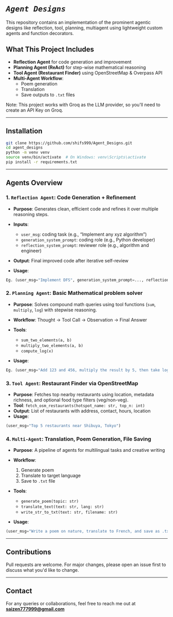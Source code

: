 # *`Agent Designs`*
This repository contains an implementation of the prominent agentic designs like reflection, tool, planning, multiagent using lightweight custom agents and function decorators.

## What This Project Includes

- **Reflection Agent** for code generation and improvement
- **Planning Agent (ReAct)** for step-wise mathematical reasoning
- **Tool Agent (Restaurant Finder)** using OpenStreetMap & Overpass API
- **Multi-Agent Workflow**:
  - Poem generation
  - Translation 
  - Save outputs to `.txt` files

Note: This project works with Groq as the LLM provider, so you'll need to create an API Key on Groq.

---
## Installation
```sh
git clone https://github.com/shifs999/Agent_Designs.git
cd agent_designs
python -m venv venv
source venv/bin/activate  # On Windows: venv\Scripts\activate
pip install -r requirements.txt
```
---

## Agents Overview

### 1. `Reflection Agent`: Code Generation + Refinement

* **Purpose**: Generates clean, efficient code and refines it over multiple reasoning steps.
* **Inputs**:

  * `user_msg`: coding task (e.g., “Implement any xyz algorithm”)
  * `generation_system_prompt`: coding role (e.g., Python developer)
  * `reflection_system_prompt`: reviewer role (e.g., algorithm and engineer)
* **Output**: Final improved code after iterative self-review
* **Usage**:

```python
Eg. (user_msg="Implement DFS", generation_system_prompt=..., reflection_system_prompt=..., n_steps=10)
```

### 2. `Planning Agent`: Basic Mathematical problem solver

* **Purpose**: Solves compound math queries using tool functions (`sum`, `multiply`, `log`) with stepwise reasoning.
* **Workflow**: Thought -> Tool Call -> Observation -> Final Answer
* **Tools**:

  * `sum_two_elements(a, b)`
  * `multiply_two_elements(a, b)`
  * `compute_log(x)`
* **Usage**:

```python
Eg. (user_msg="Add 123 and 456, multiply the result by 5, then take log")
```

### 3. `Tool Agent`: Restaurant Finder via OpenStreetMap

* **Purpose**: Fetches top nearby restaurants using location, metadata richness, and optional food type filters (veg/non-veg).
* **Tool**: `fetch_osm_restaurants(hotspot_name: str, top_n: int)`
* **Output**: List of restaurants with address, contact, hours, location
* **Usage**:

```python
(user_msg="Top 5 restaurants near Shibuya, Tokyo")
```

### 4. `Multi-Agent`: Translation, Poem Generation, File Saving

* **Purpose**: A pipeline of agents for multilingual tasks and creative writing
* **Workflow**:

  1. Generate poem
  2. Translate to target language
  3. Save to `.txt` file
* **Tools**:

  * `generate_poem(topic: str)`
  * `translate_text(text: str, lang: str)`
  * `write_str_to_txt(text: str, filename: str)`
* **Usage**:

```python
(user_msg="Write a poem on nature, translate to French, and save as .txt file in xyz location")
```

---

## Contributions 

Pull requests are welcome. For major changes, please open an issue first to discuss what you'd like to change.

---

## Contact

For any queries or collaborations, feel free to reach me out at **saizen777999@gmail.com**
